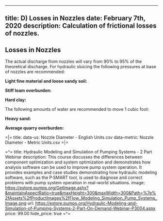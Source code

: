 -----
title:  D) Losses in Nozzles
date: February 7th, 2020
description: Calculation of frictional losses of nozzles. 
-----

## Losses in Nozzles

The actual discharge from nozzles will vary from
90% to 95% of the theoretical discharge.
For hydraulic sluicing the following pressures at
base of nozzles are recommended:


**Light fine material and loose sandy soil:** <units us = "50 to 75 psig" metric = "345 to 517 kPa"/>

**Stiff loam overburden:** <units us = "100 to 125 psig" metric = "690 to 862 kPa"/>

**Hard clay:** <units us = "150 to 200 psig" metric = "1034 to 1379 kPa"/>


The following amounts of water are recommended to move 1 cubic foot:

**Heavy sand:** <units us = "20 cubic feet of water" metric = "0.57 cubic meters of water"/>

**Average quarry overburden:** <units us = "8 to 10 cubic feet of water" metric = "0.23 to 0.28 cubic meters of water"/>

=|=
title: 
data-us: Nozzle Diameter - English Units.csv
data-metric: Nozzle Diameter - Metric Units.csv
=|=



=^=
title: Hydraulic Modeling and Simulation of Pumping Systems - 2 Part Webinar
description: This course discusses the differences between component optimization and system optimization and demonstrates how analysis software can be used to improve pump system operation. It provides examples and case studies demonstrating how hydraulic modeling software, such as the P·SMART tool, is used to diagnose and correct problems with pump system operation in real-world situations.
image: https://estore.pumps.org/GetImage.ashx?&maintainAspectRatio=true&maxHeight=300&maxWidth=300&Path=%7e%2fAssets%2fProductImages%2fFlow_Modeling_Simulation_Pump_Systems_Image.png
url: https://estore.pumps.org/Hydraulic-Modeling-and-Simulation-of-Pumping-Systems-2-Part-On-Demand-Webinar-P3004.aspx
price: 99.00
hide_price: true
=^=